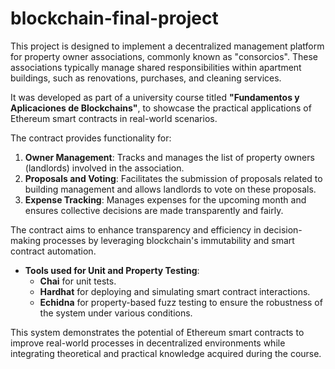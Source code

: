 # blockchain-final-project

This project is designed to implement a decentralized management platform for property owner associations, commonly known as "consorcios". These associations typically manage shared responsibilities within apartment buildings, such as renovations, purchases, and cleaning services.

It was developed as part of a university course titled **"Fundamentos y Aplicaciones de Blockchains"**, to showcase the practical applications of Ethereum smart contracts in real-world scenarios.

The contract provides functionality for:

1. **Owner Management**: Tracks and manages the list of property owners (landlords) involved in the association.
2. **Proposals and Voting**: Facilitates the submission of proposals related to building management and allows landlords to vote on these proposals.
3. **Expense Tracking**: Manages expenses for the upcoming month and ensures collective decisions are made transparently and fairly.

The contract aims to enhance transparency and efficiency in decision-making processes by leveraging blockchain's immutability and smart contract automation.

- **Tools used for Unit and Property Testing**:
  - **Chai** for unit tests.
  - **Hardhat** for deploying and simulating smart contract interactions.
  - **Echidna** for property-based fuzz testing to ensure the robustness of the system under various conditions.

This system demonstrates the potential of Ethereum smart contracts to improve real-world processes in decentralized environments while integrating theoretical and practical knowledge acquired during the course.
